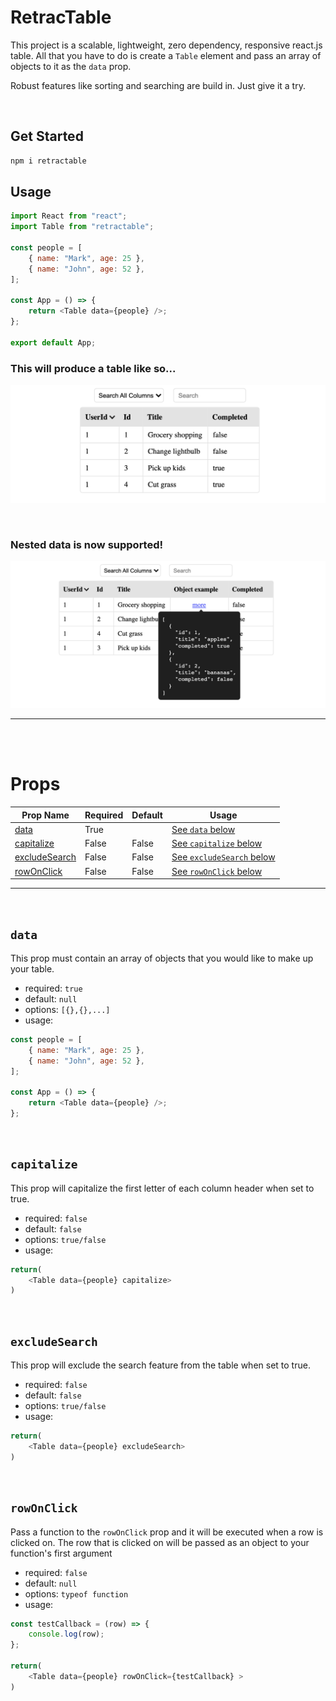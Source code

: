 # RetracTable

This project is a scalable, lightweight, zero dependency, responsive react.js table. All that you have to do is create a `Table` element and pass an array of objects to it as the `data` prop.

Robust features like sorting and searching are build in. Just give it a try.

<br>

## Get Started

```sh
npm i retractable
```

## Usage

```js
import React from "react";
import Table from "retractable";

const people = [
    { name: "Mark", age: 25 },
    { name: "John", age: 52 },
];

const App = () => {
    return <Table data={people} />;
};

export default App;
```

### This will produce a table like so...

![Example](./public/example.png)

<br>

### Nested data is now supported!

![Example](./public/objectExample.png)

<hr>
<br>
<br>

# Props

| Prop Name                       | Required | Default | Usage                                       |
| ------------------------------- | -------- | ------- | ------------------------------------------- |
| [data](#data)                   | True     |         | [See `data` below](#data)                   |
| [capitalize](#capitalize)       | False    | False   | [See `capitalize` below](#capitalize)       |
| [excludeSearch](#excludeSearch) | False    | False   | [See `excludeSearch` below](#excludeSearch) |
| [rowOnClick](#rowOnClick)       | False    | False   | [See `rowOnClick` below](#rowOnClick)       |

<hr>
<br>

## `data`

This prop must contain an array of objects that you would like to make up your table.

-   required: `true`
-   default: `null`
-   options: `[{},{},...]`
-   usage:

```js
const people = [
    { name: "Mark", age: 25 },
    { name: "John", age: 52 },
];

const App = () => {
    return <Table data={people} />;
};
```

<br>

## `capitalize`

This prop will capitalize the first letter of each column header when set to true.

-   required: `false`
-   default: `false`
-   options: `true/false`
-   usage:

```js
return(
    <Table data={people} capitalize>
)
```

<br>

## `excludeSearch`

This prop will exclude the search feature from the table when set to true.

-   required: `false`
-   default: `false`
-   options: `true/false`
-   usage:

```js
return(
    <Table data={people} excludeSearch>
)
```

<br>

## `rowOnClick`

Pass a function to the `rowOnClick` prop and it will be executed when a row is clicked on. The row that is clicked on will be passed as an object to your function's first argument

-   required: `false`
-   default: `null`
-   options: `typeof function`
-   usage:

```js
const testCallback = (row) => {
    console.log(row);
};

return(
    <Table data={people} rowOnClick={testCallback} >
)
```

<br>
